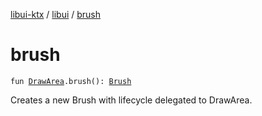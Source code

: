 [libui-ktx](../index.md) / [libui](index.md) / [brush](./brush.md)

# brush

`fun `[`DrawArea`](-draw-area/index.md)`.brush(): `[`Brush`](-brush/index.md)

Creates a new Brush with lifecycle delegated to DrawArea.

